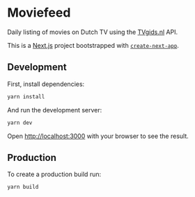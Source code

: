 # Moviefeed

Daily listing of movies on Dutch TV using the [TVgids.nl](https://www.tvgids.nl/) API.

This is a [Next.js](https://nextjs.org/) project bootstrapped with [`create-next-app`](https://github.com/vercel/next.js/tree/canary/packages/create-next-app).

## Development

First, install dependencies:

```bash
yarn install
```

And run the development server:

```bash
yarn dev
```

Open [http://localhost:3000](http://localhost:3000) with your browser to see the result.

## Production

To create a production build run:

```bash
yarn build
```
